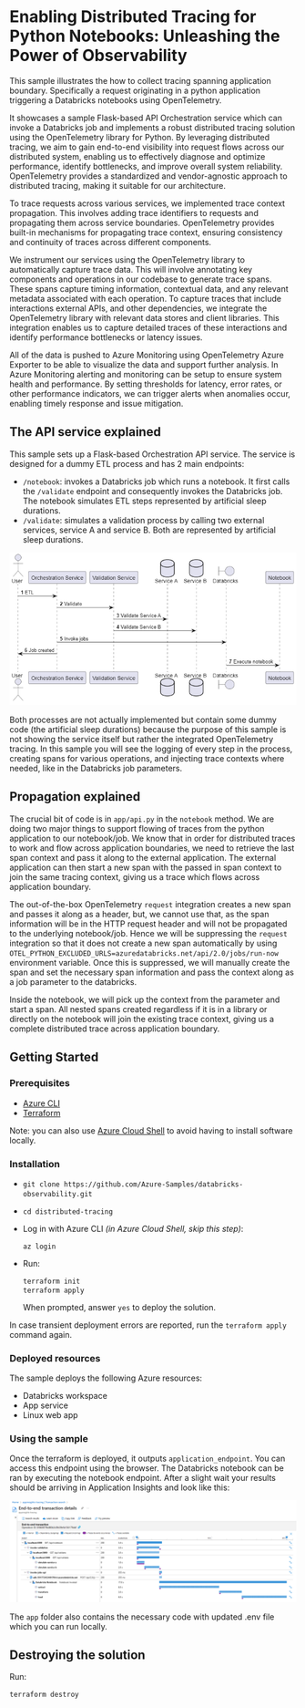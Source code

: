 # Enabling Distributed Tracing for Python Notebooks: Unleashing the Power of Observability

This sample illustrates the how to collect tracing spanning application boundary. Specifically a request originating in a python application triggering a Databricks notebooks using OpenTelemetry.

It showcases a sample Flask-based API Orchestration service which can invoke a Databricks job and implements a robust distributed tracing solution using the OpenTelemetry library for Python. By leveraging distributed tracing, we aim to gain end-to-end visibility into request flows across our distributed system, enabling us to effectively diagnose and optimize performance, identify bottlenecks, and improve overall system reliability. OpenTelemetry provides a standardized and vendor-agnostic approach to distributed tracing, making it suitable for our architecture.

To trace requests across various services, we implemented trace context propagation. This involves adding trace identifiers to requests and propagating them across service boundaries. OpenTelemetry provides built-in mechanisms for propagating trace context, ensuring consistency and continuity of traces across different components.

We instrument our services using the OpenTelemetry library to automatically capture trace data. This will involve annotating key components and operations in our codebase to generate trace spans. These spans capture timing information, contextual data, and any relevant metadata associated with each operation. To capture traces that include interactions external APIs, and other dependencies, we integrate the OpenTelemetry library with relevant data stores and client libraries. This integration enables us to capture detailed traces of these interactions and identify performance bottlenecks or latency issues.

All of the data is pushed to Azure Monitoring using OpenTelemetry Azure Exporter to be able to visualize the data and support further analysis. In Azure Monitoring alerting and monitoring can be setup to ensure system health and performance. By setting thresholds for latency, error rates, or other performance indicators, we can trigger alerts when anomalies occur, enabling timely response and issue mitigation.

## The API service explained

This sample sets up a Flask-based Orchestration API service. The service is designed for a dummy ETL process and has 2 main endpoints:

- `/notebook`: invokes a Databricks job which runs a notebook. It first calls the `/validate` endpoint and consequently invokes the Databricks job. The notebook simulates ETL steps represented by artificial sleep durations.
- `/validate`: simulates a validation process by calling two external services, service A and service B. Both are represented by artificial sleep durations.
  
![Application flow](./assets/flow.png)

Both processes are not actually implemented but contain some dummy code (the artificial sleep durations) because the purpose of this sample is not showing the service itself but rather the integrated OpenTelemetry tracing. In this sample you will see the logging of every step in the process, creating spans for various operations, and injecting trace contexts where needed, like in the Databricks job parameters.

## Propagation explained

The crucial bit of code is in `app/api.py` in the ```notebook``` method. We are doing two major things to support flowing of traces from the python application to our notebook/job. We know that in order for distributed traces to work and flow across application boundaries, we need to retrieve the last span context and pass it along to the external application. The external application can then start a new span with the passed in span context to join the same tracing context, giving us a trace which flows across application boundary.

The out-of-the-box OpenTelemetry `request` integration creates a new span and passes it along as a header, but, we cannot use that, as the span information will be in the HTTP request header and will not be propagated to the underlying notebook/job. Hence we will be suppressing the `request` integration so that it does not create a new span automatically by using ```OTEL_PYTHON_EXCLUDED_URLS=azuredatabricks.net/api/2.0/jobs/run-now``` environment variable. Once this is suppressed, we will manually create the span and set the necessary span information and pass the context along as a job parameter to the databricks.

Inside the notebook, we will pick up the context from the parameter and start a span. All nested spans created regardless if it is in a library or directly on the notebook will join the existing trace context, giving us a complete distributed trace across application boundary.

## Getting Started

### Prerequisites

- [Azure CLI](https://learn.microsoft.com/cli/azure/install-azure-cli)
- [Terraform](https://www.terraform.io/downloads.html)

Note: you can also use [Azure Cloud Shell](https://learn.microsoft.com/en-us/azure/cloud-shell/overview) to avoid having to install software locally.

### Installation

- `git clone https://github.com/Azure-Samples/databricks-observability.git`

- `cd distributed-tracing`

- Log in with Azure CLI *(in Azure Cloud Shell, skip this step)*:

  ```shell
  az login
  ```

- Run:

  ```shell
  terraform init
  terraform apply
  ```

  When prompted, answer `yes` to deploy the solution.

In case transient deployment errors are reported, run the `terraform apply` command again.

### Deployed resources

The sample deploys the following Azure resources:

- Databricks workspace
- App service
- Linux web app

### Using the sample

Once the terraform is deployed, it outputs ```application_endpoint```. You can access this endpoint using the browser. The Databricks notebook can be ran by executing the notebook endpoint. After a slight wait your results should be arriving in Application Insights and look like this:

![Application Insights Trace](./assets/screenshot_app_insights.png)

The `app` folder also contains the necessary code with updated .env file which you can run locally.

## Destroying the solution

Run:

```shell
terraform destroy
```
